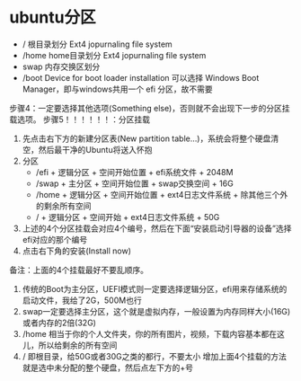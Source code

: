 # ubuntu分区



- / 根目录划分    Ext4 jopurnaling file system
- /home home目录划分  Ext4 jopurnaling file system
- swap 内存交换区划分
- /boot   Device for boot loader installation 可以选择 Windows Boot Manager，即与windows共用一个 efi 分区，故不需要 


步骤4：一定要选择其他选项(Something else)，否则就不会出现下一步的分区挂载选项。
步骤5！！！！！！：分区挂载

1. 先点击右下方的新建分区表(New partition table…)，系统会将整个硬盘清空，然后最干净的Ubuntu将送入怀抱
2. 分区
    -  /efi + 逻辑分区 + 空间开始位置 + efi系统文件 + 2048M
    -  /swap + 主分区 + 空间开始位置 + swap交换空间 + 16G
    -  /home + 逻辑分区 + 空间开始位置 + ext4日志文件系统 + 除其他三个外的剩余所有空间
    -  / + 逻辑分区 + 空间开始 + ext4日志文件系统 + 50G
3. 上述的4个分区挂载会对应4个编号，然后在下面“安装启动引导器的设备”选择efi对应的那个编号
4. 点击右下角的安装(Install now)

备注：上面的4个挂载最好不要乱顺序。
1. 传统的Boot为主分区，UEFI模式则一定要选择逻辑分区，efi用来存储系统的启动文件，我给了2G，500M也行
2. swap一定要选择主分区，这个就是虚拟内存，一般设置为内存同样大小(16G)或者内存的2倍(32G)
3. /home 相当于你的个人文件夹，你的所有图片，视频，下载内容基本都在这儿，所以给剩余的所有空间
4. / 即根目录，给50G或者30G之类的都行，不要太小
增加上面4个挂载的方法就是选中未分配的整个硬盘，然后点左下方的+号